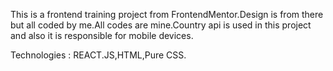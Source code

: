 This is a frontend training project from FrontendMentor.Design is from there but all coded by me.All codes are mine.Country api is used in this project and also it is responsible for mobile devices.



Technologies : REACT.JS,HTML,Pure CSS.
